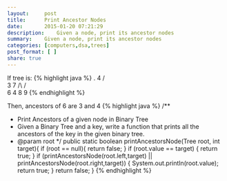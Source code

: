 ```yaml
---
layout:     post
title:      Print Ancestor Nodes
date:       2015-01-20 07:21:29
description:    Given a node, print its ancestor nodes
summary:    Given a node, print its ancestor nodes
categories: [computers,dsa,trees]
post_format: [ ]
share: true
---
```

If tree is:
{% highlight java %}
    .
    4
    /\
   3  7
  /\  /\
 6 4  8 9
{% endhighlight %}

Then, ancestors of 6 are 3 and 4
{% highlight java %}
/**
 * Print Ancestors of a given node in Binary Tree
 * Given a Binary Tree and a key, write a function that prints all the ancestors of the key in the given binary tree.
 * @param root
 */
public static boolean printAncestorsNode(Tree root, int target){
    if (root == null){
        return false;
    }
    if (root.value == target) {
        return true;
    }
    if (printAncestorsNode(root.left,target) || printAncestorsNode(root.right,target)) {
        System.out.println(root.value);
        return true;
    }
    return false;
}
{% endhighlight %}
